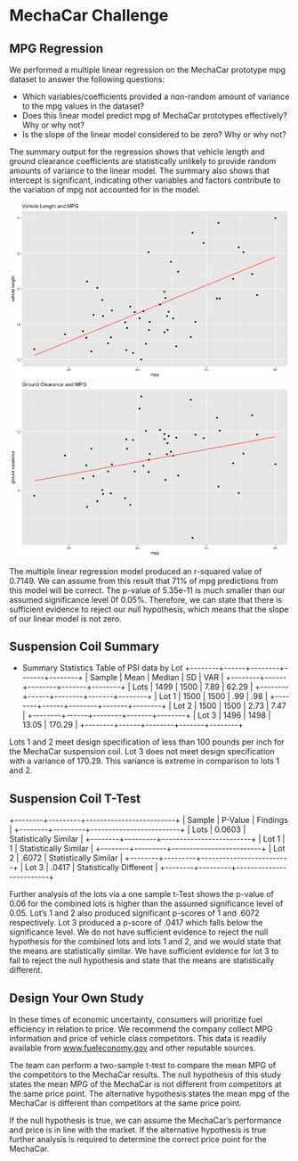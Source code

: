 # MechaCar Challenge

## MPG Regression

We performed a multiple linear regression on the MechaCar prototype mpg dataset to answer the following questions: 

* Which variables/coefficients provided a non-random amount of variance to the mpg values in the dataset?
* Does this linear model predict mpg of MechaCar prototypes effectively? Why or why not?
* Is the slope of the linear model considered to be zero? Why or why not?


The summary output for the regression shows that vehicle length and ground clearance coefficients are statistically unlikely to provide random amounts of variance to the linear model. The summary also shows that intercept is significant, indicating other variables and factors contribute to the variation of mpg not accounted for in the model. 

![Vehicle Lenght and MPG](LengthAndMPG.png)
![Ground Clearance and MPG](ClearanceAndMPG.png)

The multiple linear regression model produced an r-squared value of 0.7149. We can assume from this result that 71% of mpg predictions from this model will be correct. 
The p-value of 5.35e-11 is much smaller than our assumed significance level 0f 0.05%. Therefore, we can state that there is sufficient evidence to reject our null hypothesis, which means that the slope of our linear model is not zero.

 
## Suspension Coil Summary

* Summary Statistics Table of PSI data by Lot
+--------+------+--------+-------+--------+
| Sample | Mean | Median | SD    | VAR    |
+--------+------+--------+-------+--------+
| Lots   | 1499 | 1500   | 7.89  | 62.29  |
+--------+------+--------+-------+--------+
| Lot 1  | 1500 | 1500   | .99   | .98    |
+--------+------+--------+-------+--------+
| Lot 2  | 1500 | 1500   | 2.73  | 7.47   |
+--------+------+--------+-------+--------+
| Lot 3  | 1496 | 1498   | 13.05 | 170.29 |
+--------+------+--------+-------+--------+

Lots 1 and 2 meet design specification of less than 100 pounds per inch for the MechaCar suspension coil. Lot 3 does not meet design specification with a variance of 170.29. This variance is extreme in comparison to lots 1 and 2. 


## Suspension Coil T-Test

+--------+---------+-------------------------+
| Sample | P-Value | Findings                |
+--------+---------+-------------------------+
| Lots   | 0.0603  | Statistically Similar   |
+--------+---------+-------------------------+
| Lot 1  | 1       | Statistically Similar   |
+--------+---------+-------------------------+
| Lot 2  | .6072   | Statistically Similar   |
+--------+---------+-------------------------+
| Lot 3  | .0417   | Statistically Different |
+--------+---------+-------------------------+

Further analysis of the lots via a one sample t-Test shows the p-value of 0.06 for the combined lots is higher than the assumed significance level of 0.05. Lot’s 1 and 2 also produced significant p-scores of 1 and .6072 respectively. Lot 3 produced a p-score of .0417 which falls below the significance level. We do not have sufficient evidence to reject the null hypothesis for the combined lots and lots 1 and 2, and we would state that the means are statistically similar. We have sufficient evidence for lot 3 to fail to reject the null hypothesis and state that the means are statistically different. 

## Design Your Own Study

In these times of economic uncertainty, consumers will prioritize fuel efficiency in relation to price. We recommend the company collect MPG information and price of vehicle class competitors. This data is readily available from www.fueleconomy.gov and other reputable sources. 

The team can perform a two-sample t-test to compare the mean MPG of the competitors to the MechaCar results. The null hypothesis of this study states the mean MPG of the MechaCar is not different from competitors at the same price point. The alternative hypothesis states the mean mpg of the MechaCar is different than competitors at the same price point. 

If the null hypothesis is true, we can assume the MechaCar’s performance and price is in line with the market. If the alternative hypothesis is true further analysis is required to determine the correct price point for the MechaCar.
